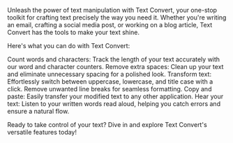 Unleash the power of text manipulation with Text Convert, your one-stop toolkit for crafting text precisely the way you need it. Whether you're writing an email, crafting a social media post, or working on a blog article, Text Convert has the tools to make your text shine.

Here's what you can do with Text Convert:

Count words and characters: Track the length of your text accurately with our word and character counters.
Remove extra spaces: Clean up your text and eliminate unnecessary spacing for a polished look.
Transform text: Effortlessly switch between uppercase, lowercase, and title case with a click. Remove unwanted line breaks for seamless formatting.
Copy and paste: Easily transfer your modified text to any other application.
Hear your text: Listen to your written words read aloud, helping you catch errors and ensure a natural flow.

Ready to take control of your text? Dive in and explore Text Convert's versatile features today!
